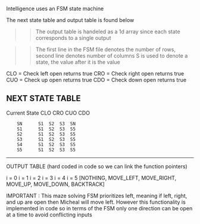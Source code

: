 
Intelligence uses an FSM state machine 

The next state table and output table is found below
>> The output table is handeled as a 1d array since each state corresponds to a single output

>> The first line in the FSM file denotes the number of rows, second line denotes number of columns
>> S is used to denote a state, the value after it is the value 

CLO = Check left open returns true
CRO = Check right open returns true
CUO = Check up open returns true
CDO = Check down open returns true

NEXT STATE TABLE 
-------------------------------
Current State   CLO CRO CUO CDO

        SN      S1  S2  S3  SN
        S1      S1  S2  S3  S5
        S2      S1  S2  S3  S5
        S3      S1  S2  S3  S5
        S4      S1  S2  S3  S5
        S5      S1  S2  S3  S5
-------------------------------

OUTPUT TABLE (hard coded in code so we can link the function pointers)

 i = 0    i = 1      i = 2       i = 3    i = 4      i = 5 
[NOTHING, MOVE_LEFT, MOVE_RIGHT, MOVE_UP, MOVE_DOWN, BACKTRACK]

IMPORTANT : This maze solving FSM prioritizes left, meaning if left, right, and up are open
            then Micheal will move left. However this functionality is implemented in code 
            so in terms of the FSM only one direction can be open at a time to avoid conflicting
            inputs
